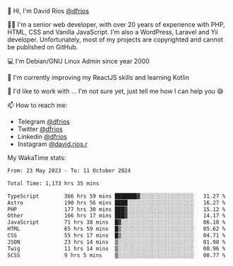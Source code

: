 👋 Hi, I'm David Rios [@dfrios](https://github.com/dfrios)

👨‍💻 I'm a senior web developer, with over 20 years of experience with PHP, HTML, CSS and Vanilla JavaScript. I'm also a WordPress, Laravel and Yii developer. Unfortunately, most of my projects are copyrighted and cannot be published on GitHub.

💻 I'm Debian/GNU Linux Admin since year 2000

🌱 I'm currently improving my ReactJS skills and learning Kotlin

💞️ I'd like to work with ... I'm not sure yet, just tell me how I can help you 😅


📫 How to reach me:
* Telegram [@dfrios](https://t.me/dfrios)
* Twitter [@dfrios](https://twitter.com/dfrios)
* Linkedin [@dfrios](https://linkedin.com/in/dfrios)
* Instagram [@david.rios.r](https://instagram.com/david.rios.r)



My WakaTime stats:
<!--START_SECTION:waka-->

```txt
From: 23 May 2023 - To: 11 October 2024

Total Time: 1,173 hrs 35 mins

TypeScript        366 hrs 59 mins ███████▓░░░░░░░░░░░░░░░░░   31.27 %
Astro             190 hrs 56 mins ████░░░░░░░░░░░░░░░░░░░░░   16.27 %
PHP               177 hrs 30 mins ███▓░░░░░░░░░░░░░░░░░░░░░   15.12 %
Other             166 hrs 17 mins ███▓░░░░░░░░░░░░░░░░░░░░░   14.17 %
JavaScript        71 hrs 38 mins  █▓░░░░░░░░░░░░░░░░░░░░░░░   06.10 %
HTML              65 hrs 59 mins  █▒░░░░░░░░░░░░░░░░░░░░░░░   05.62 %
CSS               55 hrs 17 mins  █▒░░░░░░░░░░░░░░░░░░░░░░░   04.71 %
JSON              23 hrs 14 mins  ▒░░░░░░░░░░░░░░░░░░░░░░░░   01.98 %
Twig              11 hrs 14 mins  ▒░░░░░░░░░░░░░░░░░░░░░░░░   00.96 %
SCSS              9 hrs 5 mins    ▒░░░░░░░░░░░░░░░░░░░░░░░░   00.77 %
```

<!--END_SECTION:waka-->
